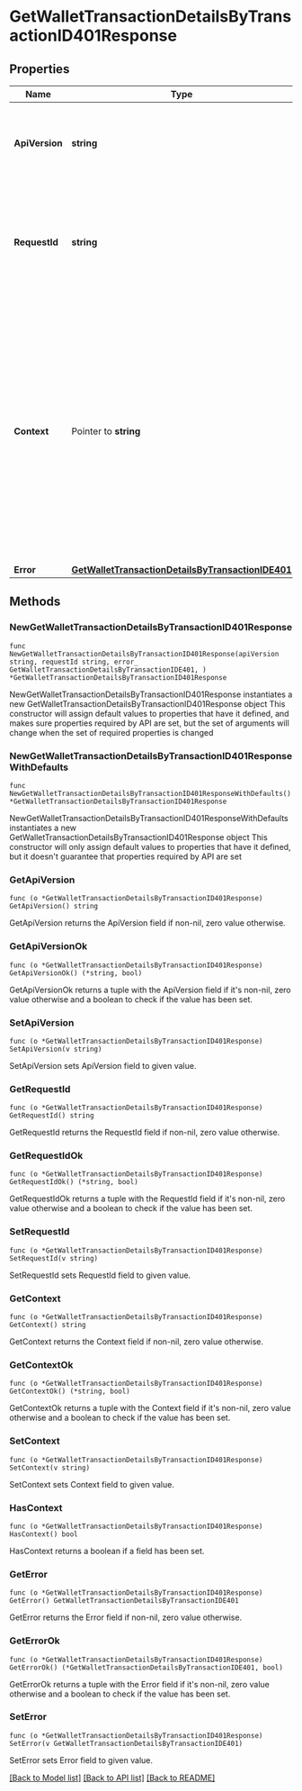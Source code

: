 # GetWalletTransactionDetailsByTransactionID401Response

## Properties

Name | Type | Description | Notes
------------ | ------------- | ------------- | -------------
**ApiVersion** | **string** | Specifies the version of the API that incorporates this endpoint. | 
**RequestId** | **string** | Defines the ID of the request. The &#x60;requestId&#x60; is generated by Crypto APIs and it&#39;s unique for every request. | 
**Context** | Pointer to **string** | In batch situations the user can use the context to correlate responses with requests. This property is present regardless of whether the response was successful or returned as an error. &#x60;context&#x60; is specified by the user. | [optional] 
**Error** | [**GetWalletTransactionDetailsByTransactionIDE401**](GetWalletTransactionDetailsByTransactionIDE401.md) |  | 

## Methods

### NewGetWalletTransactionDetailsByTransactionID401Response

`func NewGetWalletTransactionDetailsByTransactionID401Response(apiVersion string, requestId string, error_ GetWalletTransactionDetailsByTransactionIDE401, ) *GetWalletTransactionDetailsByTransactionID401Response`

NewGetWalletTransactionDetailsByTransactionID401Response instantiates a new GetWalletTransactionDetailsByTransactionID401Response object
This constructor will assign default values to properties that have it defined,
and makes sure properties required by API are set, but the set of arguments
will change when the set of required properties is changed

### NewGetWalletTransactionDetailsByTransactionID401ResponseWithDefaults

`func NewGetWalletTransactionDetailsByTransactionID401ResponseWithDefaults() *GetWalletTransactionDetailsByTransactionID401Response`

NewGetWalletTransactionDetailsByTransactionID401ResponseWithDefaults instantiates a new GetWalletTransactionDetailsByTransactionID401Response object
This constructor will only assign default values to properties that have it defined,
but it doesn't guarantee that properties required by API are set

### GetApiVersion

`func (o *GetWalletTransactionDetailsByTransactionID401Response) GetApiVersion() string`

GetApiVersion returns the ApiVersion field if non-nil, zero value otherwise.

### GetApiVersionOk

`func (o *GetWalletTransactionDetailsByTransactionID401Response) GetApiVersionOk() (*string, bool)`

GetApiVersionOk returns a tuple with the ApiVersion field if it's non-nil, zero value otherwise
and a boolean to check if the value has been set.

### SetApiVersion

`func (o *GetWalletTransactionDetailsByTransactionID401Response) SetApiVersion(v string)`

SetApiVersion sets ApiVersion field to given value.


### GetRequestId

`func (o *GetWalletTransactionDetailsByTransactionID401Response) GetRequestId() string`

GetRequestId returns the RequestId field if non-nil, zero value otherwise.

### GetRequestIdOk

`func (o *GetWalletTransactionDetailsByTransactionID401Response) GetRequestIdOk() (*string, bool)`

GetRequestIdOk returns a tuple with the RequestId field if it's non-nil, zero value otherwise
and a boolean to check if the value has been set.

### SetRequestId

`func (o *GetWalletTransactionDetailsByTransactionID401Response) SetRequestId(v string)`

SetRequestId sets RequestId field to given value.


### GetContext

`func (o *GetWalletTransactionDetailsByTransactionID401Response) GetContext() string`

GetContext returns the Context field if non-nil, zero value otherwise.

### GetContextOk

`func (o *GetWalletTransactionDetailsByTransactionID401Response) GetContextOk() (*string, bool)`

GetContextOk returns a tuple with the Context field if it's non-nil, zero value otherwise
and a boolean to check if the value has been set.

### SetContext

`func (o *GetWalletTransactionDetailsByTransactionID401Response) SetContext(v string)`

SetContext sets Context field to given value.

### HasContext

`func (o *GetWalletTransactionDetailsByTransactionID401Response) HasContext() bool`

HasContext returns a boolean if a field has been set.

### GetError

`func (o *GetWalletTransactionDetailsByTransactionID401Response) GetError() GetWalletTransactionDetailsByTransactionIDE401`

GetError returns the Error field if non-nil, zero value otherwise.

### GetErrorOk

`func (o *GetWalletTransactionDetailsByTransactionID401Response) GetErrorOk() (*GetWalletTransactionDetailsByTransactionIDE401, bool)`

GetErrorOk returns a tuple with the Error field if it's non-nil, zero value otherwise
and a boolean to check if the value has been set.

### SetError

`func (o *GetWalletTransactionDetailsByTransactionID401Response) SetError(v GetWalletTransactionDetailsByTransactionIDE401)`

SetError sets Error field to given value.



[[Back to Model list]](../README.md#documentation-for-models) [[Back to API list]](../README.md#documentation-for-api-endpoints) [[Back to README]](../README.md)


